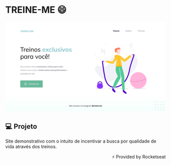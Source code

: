 <h1>TREINE-ME 😄</h1>

<img src="gitHub/desafio-02.png">

## 💻 Projeto

Site demonstrativo com o intuito de incentivar a busca por qualidade de vida através dos treinos.

<p align="right">⚡ Provided by Rocketseat</p>
